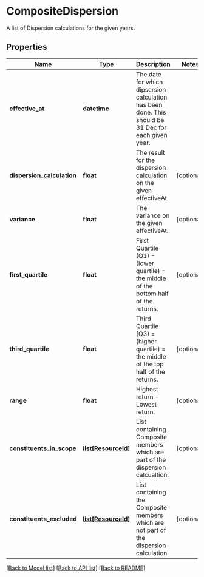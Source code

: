 # CompositeDispersion

A list of Dispersion calculations for the given years.

## Properties
Name | Type | Description | Notes
------------ | ------------- | ------------- | -------------
**effective_at** | **datetime** | The date for which dipsersion calculation has been done. This should be 31 Dec for each given year. | 
**dispersion_calculation** | **float** | The result for the dispersion calculation on the given effectiveAt. | [optional] 
**variance** | **float** | The variance on the given effectiveAt. | [optional] 
**first_quartile** | **float** | First Quartile (Q1) &#x3D;  (lower quartile) &#x3D; the middle of the bottom half of the returns. | [optional] 
**third_quartile** | **float** | Third Quartile (Q3) &#x3D;  (higher quartile) &#x3D; the middle of the top half of the returns. | [optional] 
**range** | **float** | Highest return - Lowest return. | [optional] 
**constituents_in_scope** | [**list[ResourceId]**](ResourceId.md) | List containing Composite members which are part of the dispersion calcualtion. | [optional] 
**constituents_excluded** | [**list[ResourceId]**](ResourceId.md) | List containing the Composite members which are not part of the dispersion calculation | [optional] 

[[Back to Model list]](../README.md#documentation-for-models) [[Back to API list]](../README.md#documentation-for-api-endpoints) [[Back to README]](../README.md)



